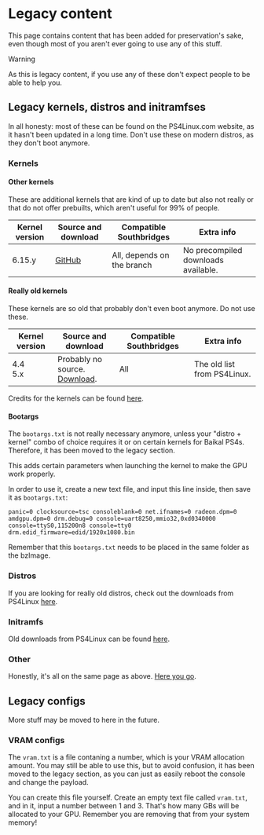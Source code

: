# Legacy content
This page contains content that has been added for preservation's sake, even though most of you aren't ever going to use any of this stuff.

> [!WARNING]
> As this is legacy content, if you use any of these don't expect people to be able to help you.

## Legacy kernels, distros and initramfses
In all honesty: most of these can be found on the PS4Linux.com website, as it hasn't been updated in a long time. Don't use these on modern distros, as they don't boot anymore.
### Kernels
#### Other kernels
These are additional kernels that are kind of up to date but also not really or that do not offer prebuilts, which aren't useful for 99% of people.

| Kernel version | Source and download                           | Compatible Southbridges    | Extra info                          |
| -------------- | --------------------------------------------- | -------------------------- | ----------------------------------- |
| 6.15.y         | [GitHub](https://github.com/crashniels/linux) | All, depends on the branch | No precompiled downloads available. |
#### Really old kernels
These kernels are so old that probably don't even boot anymore. Do not use these.

| Kernel version | Source and download                                                                            | Compatible Southbridges | Extra info                  |
| -------------- | ---------------------------------------------------------------------------------------------- | ----------------------- | --------------------------- |
| 4.4<br>5.x     | Probably no source.<br>[Download](https://ps4linux.com/downloads/#PS4_Linux_Kernel_Downloads). | All                     | The old list from PS4Linux. |

Credits for the kernels can be found [here](ending#credits).
#### Bootargs
The `bootargs.txt` is not really necessary anymore, unless your "distro + kernel" combo of choice requires it or on certain kernels for Baikal PS4s. Therefore, it has been moved to the legacy section.

This adds certain parameters when launching the kernel to make the GPU work properly.

In order to use it, create a new text file, and input this line inside, then save it as `bootargs.txt`:
```
panic=0 clocksource=tsc consoleblank=0 net.ifnames=0 radeon.dpm=0 amdgpu.dpm=0 drm.debug=0 console=uart8250,mmio32,0xd0340000 console=ttyS0,115200n8 console=tty0 drm.edid_firmware=edid/1920x1080.bin 
```

Remember that this `bootargs.txt` needs to be placed in the same folder as the bzImage.
### Distros
If you are looking for really old distros, check out the downloads from PS4Linux [here](https://ps4linux.com/downloads/#PS4_Linux_Distro_Downloads).

### Initramfs
Old downloads from PS4Linux can be found [here](https://ps4linux.com/downloads/#initramfscpiogz_Downloads).

### Other
Honestly, it's all on the same page as above. [Here you go](https://ps4linux.com/downloads/).

## Legacy configs
More stuff may be moved to here in the future.

### VRAM configs
The `vram.txt` is a file contaning a number, which is your VRAM allocation amount.
You may still be able to use this, but to avoid confusion, it has been moved to the legacy section, as you can just as easily reboot the console and change the payload.

You can create this file yourself. Create an empty text file called `vram.txt`, and in it, input a number between 1 and 3. That's how many GBs will be allocated to your GPU. Remember you are removing that from your system memory!

